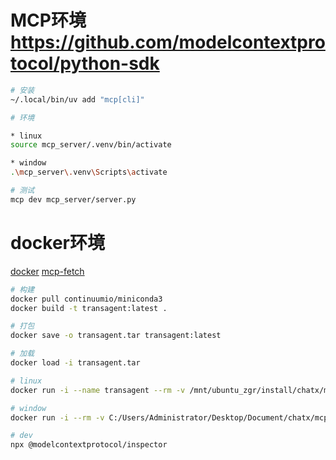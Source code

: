 # MCP环境 https://github.com/modelcontextprotocol/python-sdk
```bash
# 安装
~/.local/bin/uv add "mcp[cli]"

# 环境

* linux
source mcp_server/.venv/bin/activate

* window
.\mcp_server\.venv\Scripts\activate

# 测试
mcp dev mcp_server/server.py
```

# docker环境 

[docker](https://www.anaconda.com/docs/tools/working-with-conda/applications/docker#docker)
[mcp-fetch](https://github.com/modelcontextprotocol/servers/blob/main/src/fetch/Dockerfile)

```bash
# 构建
docker pull continuumio/miniconda3
docker build -t transagent:latest .

# 打包
docker save -o transagent.tar transagent:latest

# 加载
docker load -i transagent.tar

# linux
docker run -i --name transagent --rm -v /mnt/ubuntu_zgr/install/chatx/mcp_client/tmp:/tmp -v /mnt/ubuntu_zgr/install/chatx/mcp_client/data:/data -p 3001:3001 transagent

# window
docker run -i --rm -v C:/Users/Administrator/Desktop/Document/chatx/mcp_client/tmp:/tmp -v C:/Users/Administrator/Desktop/Document/chatx/mcp_client/data:/data -p 3001:3001 transagent

# dev
npx @modelcontextprotocol/inspector
```